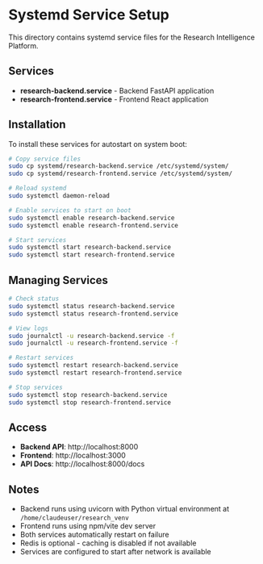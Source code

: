 # Systemd Service Setup

This directory contains systemd service files for the Research Intelligence Platform.

## Services

- **research-backend.service** - Backend FastAPI application
- **research-frontend.service** - Frontend React application

## Installation

To install these services for autostart on system boot:

```bash
# Copy service files
sudo cp systemd/research-backend.service /etc/systemd/system/
sudo cp systemd/research-frontend.service /etc/systemd/system/

# Reload systemd
sudo systemctl daemon-reload

# Enable services to start on boot
sudo systemctl enable research-backend.service
sudo systemctl enable research-frontend.service

# Start services
sudo systemctl start research-backend.service
sudo systemctl start research-frontend.service
```

## Managing Services

```bash
# Check status
sudo systemctl status research-backend.service
sudo systemctl status research-frontend.service

# View logs
sudo journalctl -u research-backend.service -f
sudo journalctl -u research-frontend.service -f

# Restart services
sudo systemctl restart research-backend.service
sudo systemctl restart research-frontend.service

# Stop services
sudo systemctl stop research-backend.service
sudo systemctl stop research-frontend.service
```

## Access

- **Backend API**: http://localhost:8000
- **Frontend**: http://localhost:3000
- **API Docs**: http://localhost:8000/docs

## Notes

- Backend runs using uvicorn with Python virtual environment at `/home/claudeuser/research_venv`
- Frontend runs using npm/vite dev server
- Both services automatically restart on failure
- Redis is optional - caching is disabled if not available
- Services are configured to start after network is available
